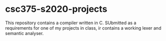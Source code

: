 # csc375-s2020-projects
This repository contains a compiler written in C. SUbmitted as a requirements 
for one of my projects in class, ir contains a working lexer and semantic 
analyser.
